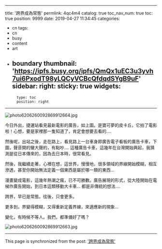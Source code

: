 
---
title: '跨界成為常態'
permlink: 4qc4m4
catalog: true
toc_nav_num: true
toc: true
position: 9999
date: 2019-04-27 11:34:45
categories:
- cn
tags:
- cn
- busy
- content
- art
- boundary
thumbnail: 'https://ipfs.busy.org/ipfs/QmQx1uEC3u3yvh7ui6PxodT98yLQCyVCBcQfdqdSYgB9uF'
sidebar:
    right:
        sticky: true
widgets:
    -
        type: toc
        position: right
---


![photo6206260092869912664.jpg](https://ipfs.busy.org/ipfs/QmQx1uEC3u3yvh7ui6PxodT98yLQCyVCBcQfdqdSYgB9uF)

今日外出，捷運站看見最新電影的廣告，如上圖。是寶可夢的皮卡丘，它拍了電影啦！心想，要是家裡那一隻知道了，肯定會想要去看的.... 

然後呢，出站之後，走在路上，看見路上一台車身即廣告電子看板的廣告卡車，下圖，聲音開的蠻大聲的，有點吵.... 這種廣告卡車，這幾年在台灣開始興起，我猜測是從日本傳來的，因為去日本時，很常看見。

然後，我繼續走著，心裡在想，這世界，慢慢地，很多領域的界線開始模糊，相互滲透，甚至你開始無法定義一個東西是屬於哪一類的東西...

漫畫變成電影，這幾年熱潮之瘋，已不可勝數。廣告展現的形式，從大陸開始在電梯作廣告開始，到日本這類移動大卡車... 都是非傳統的想法....

跨界，早已是常態。往後，只會更多。

更多到，界變得模糊，又得重新定義界線，來適應新的現象...

變化，有時候不等人。我們，都準備好了嗎？

![photo6206260092869912663.jpg](https://ipfs.busy.org/ipfs/QmeTFhfkwhk9PYCtNiNzHjmJYJVcWvW8Xh1x3nnhnscK3Q)



- - -

This page is synchronized from the post: ['跨界成為常態'](https://steemit.com/@deanliu/4qc4m4)
